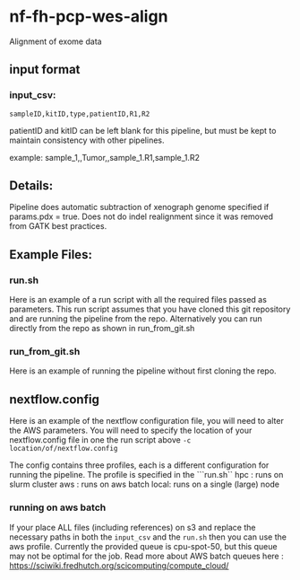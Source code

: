 # nf-fh-pcp-wes-align
Alignment of exome data

## input format
   
   ### input_csv:
   ```sampleID,kitID,type,patientID,R1,R2```
   
   patientID and kitID can be left blank for this pipeline, but must be kept to maintain consistency with other pipelines.
   
   example:
   sample_1,,Tumor,,sample_1.R1,sample_1.R2

## Details:
   
   Pipeline does automatic subtraction of xenograph genome specified if params.pdx = true.
   Does not do indel realignment since it was removed from GATK best practices.

## Example Files:

   ### run.sh

   Here is an example of a run script with all the required files passed as parameters. This run script assumes that you have cloned this git repository and are running the pipeline from the repo.
   Alternatively you can run directly from the repo as shown in run_from_git.sh

   ### run_from_git.sh
   
   Here is an example of running the pipeline without first cloning the repo.

   ## nextflow.config

   Here is an example of the nextflow configuration file, you will need to alter the AWS parameters.
   You will need to specify the location of your nextflow.config file in one the run script above 
   ``` -c location/of/nextflow.config ```

   The config contains three profiles, each is a different configuration for running the pipeline. The profile is specified in the ```run.sh`` 
   hpc : runs on slurm cluster
   aws : runs on aws batch
   local: runs on a single (large) node

   ### running on aws batch
   If your place ALL files (including references) on s3 and replace the necessary paths in both the ```input_csv``` and the ```run.sh``` then you can use the aws profile.
   Currently the provided queue is cpu-spot-50, but this queue may not be optimal for the job. Read more about AWS batch queues here : https://sciwiki.fredhutch.org/scicomputing/compute_cloud/

   

   